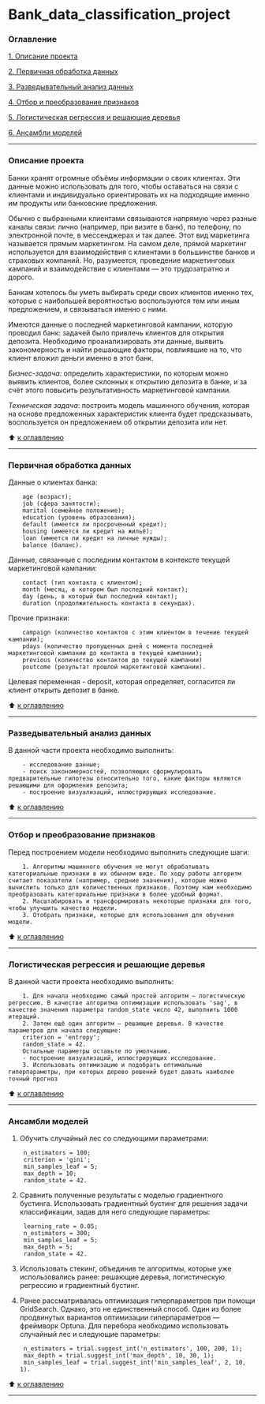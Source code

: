 # Bank_data_classification_project

### Оглавление 
[1. Описание проекта](https://github.com/IgorAbalakin/Bank_data_classification_project/blob/main/README.md#Описание-проекта) 

[2. Первичная обработка данных](https://github.com/IgorAbalakin/Bank_data_classification_project/blob/main/README.md#Первичная-обработка-данных) 

[3. Разведывательный анализ данных](https://github.com/IgorAbalakin/Bank_data_classification_project/blob/main/README.md#Разведывательный-анализ-данных) 

[4. Отбор и преобразование признаков](https://github.com/IgorAbalakin/Bank_data_classification_project/blob/main/README.md#Отбор-и-преобразование-признаков) 

[5. Логистическая регрессия и решающие деревья](https://github.com/IgorAbalakin/Bank_data_classification_project/blob/main/README.md#Логистическая-регрессия-и-решающие-деревья) 

[6. Ансамбли моделей](https://github.com/IgorAbalakin/Bank_data_classification_project/blob/main/README.md#Ансамбли-моделей) 
 
____
### Описание проекта 
Банки хранят огромные объёмы информации о своих клиентах. Эти данные можно использовать для того, чтобы оставаться на связи с клиентами и индивидуально ориентировать их на подходящие именно им продукты или банковские предложения.

Обычно с выбранными клиентами связываются напрямую через разные каналы связи: лично (например, при визите в банк), по телефону, по электронной почте, в мессенджерах и так далее. Этот вид маркетинга называется прямым маркетингом. На самом деле, прямой маркетинг используется для взаимодействия с клиентами в большинстве банков и страховых компаний. Но, разумеется, проведение маркетинговых кампаний и взаимодействие с клиентами — это трудозатратно и дорого.

Банкам хотелось бы уметь выбирать среди своих клиентов именно тех, которые с наибольшей вероятностью воспользуются тем или иным предложением, и связываться именно с ними.

Имеются данные о последней маркетинговой кампании, которую проводил банк: задачей было привлечь клиентов для открытия депозита. Необходимо проанализировать эти данные, выявить закономерность и найти решающие факторы, повлиявшие на то, что клиент вложил деньги именно в этот банк. 

*Бизнес-задача:* определить характеристики, по которым можно выявить клиентов, более склонных к открытию депозита в банке, и за счёт этого повысить результативность маркетинговой кампании.

*Техническая задача*: построить модель машинного обучения, которая на основе предложенных характеристик клиента будет предсказывать, воспользуется он предложением об открытии депозита или нет.
 
:arrow_up: [к оглавлению](https://github.com/IgorAbalakin/Bank_data_classification_project/blob/main/README.md#Оглавление)

 ____
### Первичная обработка данных

Данные о клиентах банка:

        age (возраст);
        job (сфера занятости);
        marital (семейное положение);
        education (уровень образования);
        default (имеется ли просроченный кредит);
        housing (имеется ли кредит на жильё);
        loan (имеется ли кредит на личные нужды);
        balance (баланс).

Данные, связанные с последним контактом в контексте текущей маркетинговой кампании:

        contact (тип контакта с клиентом);
        month (месяц, в котором был последний контакт);
        day (день, в который был последний контакт);
        duration (продолжительность контакта в секундах).

Прочие признаки:

        campaign (количество контактов с этим клиентом в течение текущей кампании);
        pdays (количество пропущенных дней с момента последней маркетинговой кампании до контакта в текущей кампании);
        previous (количество контактов до текущей кампании)
        poutcome (результат прошлой маркетинговой кампании).

Целевая переменная - deposit, которая определяет, согласится ли клиент открыть депозит в банке.


:arrow_up: [к оглавлению](https://github.com/IgorAbalakin/Bank_data_classification_project/blob/main/README.md#Оглавление)

____
### Разведывательный анализ данных

В данной части проекта необходимо выполнить:

        - исследование данные;
        - поиск закономерностей, позволяющих сформулировать предварительные гипотезы относительно того, какие факторы являются решающими для оформления депозита;
        - построение визуализаций, иллюстрирующих исследование.



:arrow_up: [к оглавлению](https://github.com/IgorAbalakin/Bank_data_classification_project/blob/main/README.md#Оглавление)

 ____
### Отбор и преобразование признаков

Перед построением модели необходимо выполнить следующие шаги:

        1. Алгоритмы машинного обучения не могут обрабатывать категориальные признаки в их обычном виде. По ходу работы алгоритм считает показатели (например, средние значения), которые можно вычислить только для количественных признаков. Поэтому нам необходимо преобразовать категориальные признаки в более удобный формат.
        2. Масштабировать и трансформировать некоторые признаки для того, чтобы улучшить качество модели.
        3. Отобрать признаки, которые для использования для обучения модели.


:arrow_up: [к оглавлению](https://github.com/IgorAbalakin/Bank_data_classification_project/blob/main/README.md#Оглавление)
 
____
### Логистическая регрессия и решающие деревья

В данной части проекта необходимо выполнить:

        1. Для начала необходимо самый простой алгоритм — логистическую регрессию. В качестве алгоритма оптимизации использовать 'sag', в качестве значения параметра random_state число 42, выполнить 1000 итераций.
        2. Затем ещё один алгоритм — решающие деревья. В качестве параметров для начала следующие:
        criterion = 'entropy';
        random_state = 42.
        Остальные параметры оставьте по умолчанию.
        - построение визуализаций, иллюстрирующих исследование.
        3. Использовать оптимизацию и подобрать оптимальные гиперпараметры, при которых дерево решений будет давать наиболее точный прогноз


:arrow_up: [к оглавлению](https://github.com/IgorAbalakin/Bank_data_classification_project/blob/main/README.md#Оглавление)
 
____
### Ансамбли моделей

1. Обучить случайный лес со следующими параметрами:

        n_estimators = 100;
        criterion = 'gini';
        min_samples_leaf = 5;
        max_depth = 10;
        random_state = 42.

2. Сравнить полученные результаты с моделью градиентного бустинга. Использовать градиентный бустинг для решения задачи классификации, задав для него следующие параметры:

        learning_rate = 0.05;
        n_estimators = 300;
        min_samples_leaf = 5;
        max_depth = 5;
        random_state = 42.


3. Использовать стекинг, объединив те алгоритмы, которые уже использовались ранее: решающие деревья, логистическую регрессию и градиентный бустинг.

4. Ранее рассматривалась оптимизация гиперпараметров при помощи GridSearch. Однако, это не единственный способ. Один из более продвинутых вариантов оптимизации гиперпараметров — фреймворк Optuna. Для перебора необходимо использовать случайный лес и следующие параметры:

        n_estimators = trial.suggest_int('n_estimators', 100, 200, 1);
        max_depth = trial.suggest_int('max_depth', 10, 30, 1);
        min_samples_leaf = trial.suggest_int('min_samples_leaf', 2, 10, 1).


:arrow_up: [к оглавлению](https://github.com/IgorAbalakin/Bank_data_classification_project/blob/main/README.md#Оглавление)
 
 ____